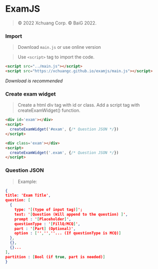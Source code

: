 # ExamJS

> &copy; 2022 Xchuang Corp.
> &copy; BaiG 2022.

### Import

> Download `main.js` or use online version

> Use `<script>` tag to import the code.

```html
<script src="../main.js"></script>
<script src="https://xchuangc.github.io/examjs/main.js"></script>
```

*Download is recommended*

### Create exam widget

> Create a html div tag with id or class.
> Add a script tag with createExamWidget() function.

```html
<div id='exam'></div>
<script>
  createExamWidget('#exam', {/* Question JSON */})
</script>

<div class='exam'></div>
<script>
  createExamWidget('.exam', {/* Question JSON */})
</script>
```

### Question JSON

> Example:

```json
{
title: 'Exam Title',
question: [
  {
    type: '[(type of input tag)]';
    text: '[Question (Will append to the question) ]',
    prompt : '[Placeholder]',
    questionType : '[FillQ/MCQ]',
    part : '[Part] (Optional)',
    option : ['','',''... (If questionType is MCQ)]
  },
  {},
  {}...
],
partition : [Bool (if true, part is needed)]
}
```

